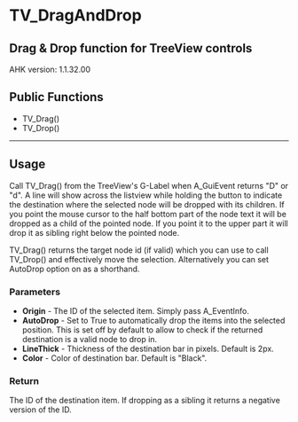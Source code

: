 # TV_DragAndDrop

## Drag & Drop function for TreeView controls

AHK version: 1.1.32.00

## Public Functions
* TV_Drag()
* TV_Drop()

- - -

## Usage
Call TV_Drag() from the TreeView's G-Label when A_GuiEvent returns "D" or "d". A line will show across the listview while holding the button to indicate the destination where the selected node will be dropped with its children. If you point the mouse cursor to the half bottom part of the node text it will be dropped as a child of the pointed node. If you point it to the upper part it will drop it as sibling right below the pointed node.
    
TV_Drag() returns the target node id (if valid) which you can use to call TV_Drop() and effectively move the selection. Alternatively you can set AutoDrop option on as a shorthand.

### Parameters
* **Origin** - The ID of the selected item. Simply pass A_EventInfo.
* **AutoDrop** - Set to True to automatically drop the items into the selected position. This is set off by default to allow to check if the returned destination is a valid node to drop in.
* **LineThick** - Thickness of the destination bar in pixels. Default is 2px.
* **Color** - Color of destination bar. Default is "Black".

### Return
The ID of the destination item. If dropping as a sibling it returns a negative version of the ID.
